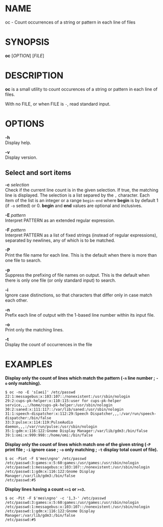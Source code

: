 NAME
====

oc - Count occurrences of a string or pattern in each line of files

SYNOPSIS
========

**oc** \[*OPTION*\] \[*FILE*\]

DESCRIPTION
===========

**oc** is a small utility to count occurences of a string or pattern in
each line of files.

With no FILE, or when FILE is `-`, read standard input.

OPTIONS
=======

**-h**  
Display help.

**-v**  
Display version.

Select and sort items
---------------------

**-c** *selection*  
Check if the current line count is in the given selection. If true, the
matching line is displayed. The selection is a list separed by the `,`
character. Each item of the list is an integer or a range `begin-end`
where **begin** is by default 1 (if `-o` setted) or 0. **begin** and
**end** values are optional and inclusives.

**-E** *pattern*  
Interpret PATTERN as an extended regular expression.

**-F** *pattern*  
Interpret PATTERN as a list of fixed strings (instead of regular
expressions), separated by newlines, any of which is to be matched.

**-P**  
Print the file name for each line. This is the default when there is
more than one file to search.

**-p**  
Suppress the prefixing of file names on output. This is the default when
there is only one file (or only standard input) to search.

**-i**  
Ignore case distinctions, so that characters that differ only in case
match each other.

**-n**  
Prefix each line of output with the 1-based line number within its input
file.

**-o**  
Print only the matching lines.

**-t**  
Display the count of occurrences in the file

EXAMPLES
========

**Display only the count of lines which match the pattern (`-n` line
number ; `-o` only matching).**

    $ oc -no -E 's[aei]' /etc/passwd
    22:1:messagebus:x:103:107::/nonexistent:/usr/sbin/nologin
    29:2:cups-pk-helper:x:110:115:user for cups-pk-helper service,,,:/home/cups-pk-helper:/usr/sbin/nologin
    30:2:saned:x:111:117::/var/lib/saned:/usr/sbin/nologin
    31:1:speech-dispatcher:x:112:29:Speech Dispatcher,,,:/var/run/speech-dispatcher:/bin/false
    33:3:pulse:x:114:119:PulseAudio daemon,,,:/var/run/pulse:/usr/sbin/nologin
    35:1:gdm:x:116:122:Gnome Display Manager:/var/lib/gdm3:/bin/false
    39:1:omi:x:999:998::/home/omi:/bin/false

**Display only the count of lines which match one of the given string
(`-P` print file ; `-i` ignore case ; `-o` only matching ; `-t` display
total count of file).**

    $ oc -Piot -F $'mes\ngno' /etc/passwd
    /etc/passwd:3:games:x:5:60:games:/usr/games:/usr/sbin/nologin
    /etc/passwd:1:messagebus:x:103:107::/nonexistent:/usr/sbin/nologin
    /etc/passwd:1:gdm:x:116:122:Gnome Display Manager:/var/lib/gdm3:/bin/false
    /etc/passwd:#5

**Display lines having a count `==1` **or** `>=3`.**

    $ oc -Pit -F $'mes\ngno' -c '1,3-' /etc/passwd
    /etc/passwd:3:games:x:5:60:games:/usr/games:/usr/sbin/nologin
    /etc/passwd:1:messagebus:x:103:107::/nonexistent:/usr/sbin/nologin
    /etc/passwd:1:gdm:x:116:122:Gnome Display Manager:/var/lib/gdm3:/bin/false
    /etc/passwd:#5
